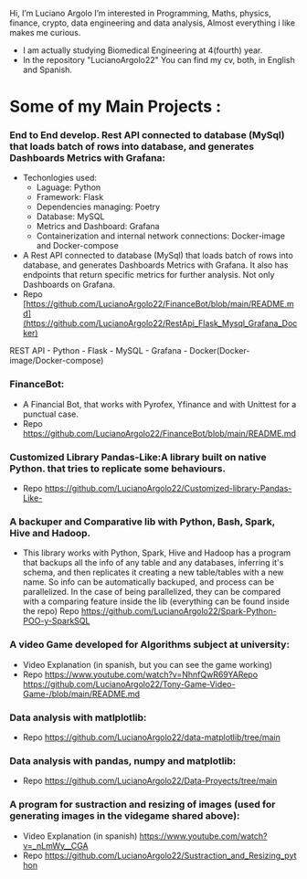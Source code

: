 Hi, I’m Luciano Argolo
I’m interested in Programming, Maths, physics, finance, crypto, data engineering and data analysis,
Almost everything i like makes me curious.
- I am actually studying Biomedical Engineering at 4(fourth) year.
- In the repository "LucianoArgolo22" You can find my cv, both, in English and Spanish.

# Some of my Main Projects :

### End to End develop. Rest API connected to database (MySql) that loads batch of rows into database, and generates Dashboards Metrics with Grafana:
  - Techonlogies used:
    - Laguage: Python
    - Framework: Flask
    - Dependencies managing: Poetry
    - Database: MySQL
    - Metrics and Dashboard: Grafana
    - Containerization and internal network connections: Docker-image and Docker-compose
  - A Rest API connected to database (MySql) that loads batch of rows into database, and generates Dashboards Metrics with Grafana. It also has endpoints that return specific metrics for further analysis. Not only Dashboards on Grafana.
  -  Repo [https://github.com/LucianoArgolo22/FinanceBot/blob/main/README.md](https://github.com/LucianoArgolo22/RestApi_Flask_Mysql_Grafana_Docker)

REST API - Python - Flask - MySQL - Grafana - Docker(Docker-image/Docker-compose)

### FinanceBot:
  - A Financial Bot, that works with Pyrofex, Yfinance and with Unittest for a punctual case.
  -  Repo https://github.com/LucianoArgolo22/FinanceBot/blob/main/README.md

### Customized Library Pandas-Like:A library built on native Python. that tries to replicate some behaviours.
  - Repo https://github.com/LucianoArgolo22/Customized-library-Pandas-Like-

### A backuper and Comparative lib with Python, Bash, Spark, Hive and Hadoop.
  - This library works with Python, Spark, Hive and Hadoop has a program that backups all the info of any table and any databases, inferring it's schema, and then replicates it creating a new table/tables with a new name. So info can be automatically backuped, and process can be parallelized. In the case of being parallelized, they can be compared with a comparing feature inside the lib (everything can be found inside the repo)
Repo https://github.com/LucianoArgolo22/Spark-Python-POO-y-SparkSQL

### A video Game developed for Algorithms subject at university:
  - Video Explanation (in spanish, but you can see the game working)  
  - Repo https://www.youtube.com/watch?v=NhnfQwR69YARepo https://github.com/LucianoArgolo22/Tony-Game-Video-Game-/blob/main/README.md

### Data analysis with matlplotlib:
  - Repo https://github.com/LucianoArgolo22/data-matplotlib/tree/main

### Data analysis with pandas, numpy and matplotlib:
  - Repo https://github.com/LucianoArgolo22/Data-Proyects/tree/main

### A program for sustraction and resizing of images (used for generating images in the videgame shared above):
  - Video Explanation (in spanish) https://www.youtube.com/watch?v=_nLmWy__CGA
  - Repo https://github.com/LucianoArgolo22/Sustraction_and_Resizing_python
